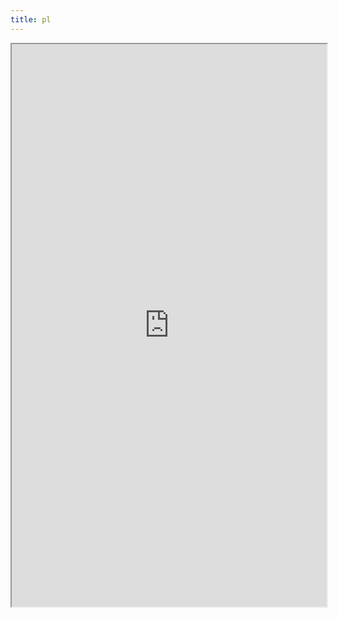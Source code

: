 ```yaml
---
title: pl
---
```

<iframe src="https://docs.google.com/spreadsheets/d/e/2PACX-1vR4AFkALIuSdpYt-4YSFkUWyenrk1GX8hBSk7FqQV3_dlkuBaGLNGdQ_M3O8mw7lkF4sP-zqo0P_ipY/pubhtml?gid=681069421&amp;single=true&amp;widget=true&amp;headers=false" width="100%" height="900"></iframe>
